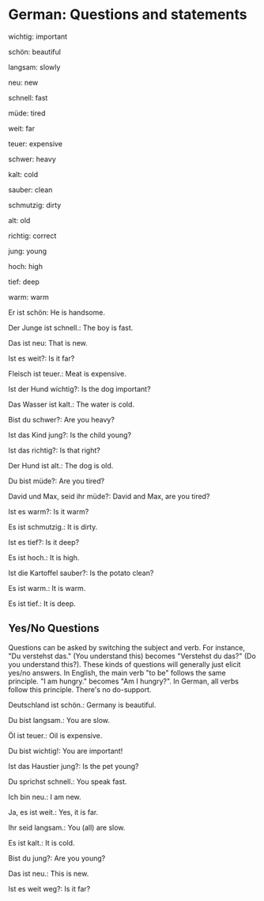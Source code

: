 # German: Questions and statements

wichtig: important

schön: beautiful

langsam: slowly

neu: new

schnell: fast

müde: tired

weit: far

teuer: expensive

schwer: heavy

kalt: cold

sauber: clean

schmutzig: dirty

alt: old

richtig: correct

jung: young

hoch: high

tief: deep

warm: warm

Er ist schön: He is handsome.

Der Junge ist schnell.: The boy is fast.

Das ist neu: That is new.

Ist es weit?: Is it far?

Fleisch ist teuer.: Meat is expensive.

Ist der Hund wichtig?: Is the dog important?

Das Wasser ist kalt.: The water is cold.

Bist du schwer?: Are you heavy?

Ist das Kind jung?: Is the child young?

Ist das richtig?: Is that right?

Der Hund ist alt.: The dog is old.

Du bist müde?: Are you tired?

David und Max, seid ihr müde?: David and Max, are you tired?

Ist es warm?: Is it warm?

Es ist schmutzig.: It is dirty.

Ist es tief?: Is it deep?

Es ist hoch.: It is high.

Ist die Kartoffel sauber?: Is the potato clean?

Es ist warm.: It is warm.

Es ist tief.: It is deep.

## Yes/No Questions
Questions can be asked by switching the subject and verb. For
instance, "Du verstehst das." (You understand this) becomes "Verstehst
du das?" (Do you understand this?). These kinds of questions will
generally just elicit yes/no answers. In English, the main verb "to
be" follows the same principle. "I am hungry." becomes "Am I
hungry?". In German, all verbs follow this principle. There's no
do-support.

Deutschland ist schön.: Germany is beautiful.

Du bist langsam.: You are slow.

Öl ist teuer.: Oil is expensive.

Du bist wichtig!: You are important!

Ist das Haustier jung?: Is the pet young?

Du sprichst schnell.: You speak fast.

Ich bin neu.: I am new.

Ja, es ist weit.: Yes, it is far.

Ihr seid langsam.: You (all) are slow.

Es ist kalt.: It is cold.

Bist du jung?: Are you young?

Das ist neu.: This is new.

Ist es weit weg?: Is it far?
